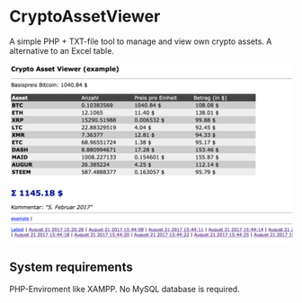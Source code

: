 # CryptoAssetViewer
A simple PHP + TXT-file tool to manage and view own crypto assets. A alternative to an Excel table.

![Sample Cropicon images](screenshot1.jpg "Example Screenshot in the browser window.")


System requirements
-----

PHP-Enviroment like XAMPP. No MySQL database is required.